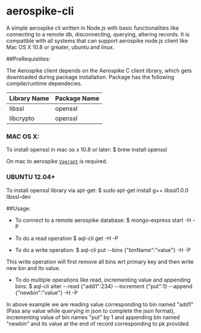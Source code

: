 # aerospike-cli
A simple aerospike cli written in Node.js with basic functionalities like connecting to a remote db, disconnecting, querying, altering records. It is compatible with all systems that can support aerospike node.js client like Mac OS X 10.8 or greater, ubuntu and linux. 


##PreRequistites:

The Aerospike client depends on the Aerospike C client library, which gets downloaded during package installation. Package has the following compile/runtime dependecies.

Library Name | Package Name
------------ | -------------
libssl | openssl
libcrypto | openssl

### MAC OS X:
To install openssl in mac os x 10.8 or later:
    $ brew install openssl

On mac to aerospike [`Vagrant`](https://www.aerospike.com/docs/operations/install/vagrant/mac/using-vagrant.html) is required.

### UBUNTU 12.04+
To install openssl library via apt-get:
    $ sudo apt-get install g++ libssl1.0.0 libssl-dev


##Usage:

* To connect to a remote aerospike database:
    $ mongo-express start -H <aqlDBHost> -P <aqlDBPort>

* To do a read operation 
    $ aql-cli get <pk> <namespace> <set>  -H <aqlDBHost> -P <dbPort>

* To do a write operation:
    $ aql-cli put <pk> <namespace> <set> --bins {\"binName\":\"value\"}  -H <aqlDBHost> -P <dbPort>

This write operation will first remove all bins wrt primary key and then write new bin and its value.

* To do multiple operations like read, incrementing value and appending bins:
    $ aql-cli alter <pk> <namespace> <set> --read  {\"add1\":234} --increment {\"put\":1} --append {\"newbin\":\"value\"} -H <aqlDBHost> -P <dbPort>

 In above example we are reading value corresponding to bin named "add1" (Pass any value while querying in json to complete the json format), incrementing value of bin names "put" by 1 and appending bin named "newbin" and its value at the end of record corresponding to pk provided.